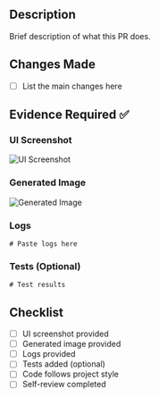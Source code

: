 ## Description
Brief description of what this PR does.

## Changes Made
- [ ] List the main changes here

## Evidence Required ✅

### UI Screenshot
<!-- Paste a screenshot of the UI changes here -->
![UI Screenshot]()

### Generated Image
<!-- Paste an image generated with your changes here -->
![Generated Image]()

### Logs
<!-- Paste relevant logs that verify your changes work -->
```text
# Paste logs here
```

### Tests (Optional)
<!-- If you added tests, paste the test results here -->
```text
# Test results
```

## Checklist
- [ ] UI screenshot provided
- [ ] Generated image provided  
- [ ] Logs provided
- [ ] Tests added (optional)
- [ ] Code follows project style
- [ ] Self-review completed
